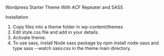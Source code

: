 Wordpress Starter Theme With ACF Repeater and SASS

Installation
1. Copy files into a theme folder in wp-content/themes
2. Edit style.css file and add in your details.
3. Activate theme.
4. To use sass, install Node sass package by npm install node-sass and type sass --watch sass:css in the theme main directory.
